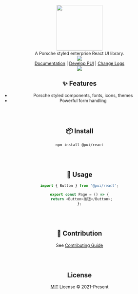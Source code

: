 <div align="center">
<img src="logo.svg" height="150">
</div>
 
<div align="center">
A Porsche styled enterprise React UI library.
<div>
<div align="center">
  <a href="https://www.npmjs.com/package/vitest"><img src="https://img.shields.io/badge/ver%200.1.67-black"></a>
<div>

<div align="center">
 <a href="http://react-dev.qa4.porsche-preview.cn/">Documentation</a> | <a href="http://react-dev.qa4.porsche-preview.cn/?path=/docs/coding-develop-pui--getting-start-story-book">Develop PUI</a> | <a href="http://react-dev.qa4.porsche-preview.cn/?path=/docs/coding-change-logs--getting-start-story-book">Change Logs</a>
</div>
<img src="pui.png" >

## ✨ Features

- Porsche styled components, fonts, icons, themes
- Powerful form handling

<br/>
<br/>

## 📦 Install

```sh
npm install @pui/react
```

<br/>
<br/>

## 🔨 Usage

```ts
import { Button } from '@pui/react';

export const Page = () => {
  return <Button>按钮</Button>;
};
```

<br/>
<br/>

## 🤝 Contribution

See [Contributing Guide](http://react-dev.qa4.porsche-preview.cn/?path=/docs/coding-develop-pui--getting-start-story-book)

<br/>

<br/>

## License

[MIT](./LICENSE) License © 2021-Present
